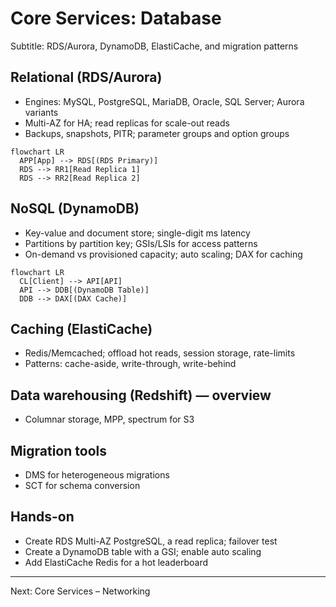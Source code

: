 # Core Services: Database

Subtitle: RDS/Aurora, DynamoDB, ElastiCache, and migration patterns

## Relational (RDS/Aurora)
- Engines: MySQL, PostgreSQL, MariaDB, Oracle, SQL Server; Aurora variants
- Multi-AZ for HA; read replicas for scale-out reads
- Backups, snapshots, PITR; parameter groups and option groups

```mermaid
flowchart LR
  APP[App] --> RDS[(RDS Primary)]
  RDS --> RR1[Read Replica 1]
  RDS --> RR2[Read Replica 2]
```

## NoSQL (DynamoDB)
- Key-value and document store; single-digit ms latency
- Partitions by partition key; GSIs/LSIs for access patterns
- On-demand vs provisioned capacity; auto scaling; DAX for caching

```mermaid
flowchart LR
  CL[Client] --> API[API]
  API --> DDB[(DynamoDB Table)]
  DDB --> DAX[(DAX Cache)]
```

## Caching (ElastiCache)
- Redis/Memcached; offload hot reads, session storage, rate-limits
- Patterns: cache-aside, write-through, write-behind

## Data warehousing (Redshift) — overview
- Columnar storage, MPP, spectrum for S3

## Migration tools
- DMS for heterogeneous migrations
- SCT for schema conversion

## Hands-on
- Create RDS Multi-AZ PostgreSQL, a read replica; failover test
- Create a DynamoDB table with a GSI; enable auto scaling
- Add ElastiCache Redis for a hot leaderboard

---

Next: Core Services – Networking
